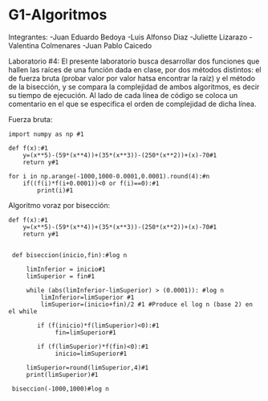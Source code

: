 # G1-Algoritmos
Integrantes:
  -Juan Eduardo Bedoya
  -Luis Alfonso Diaz 
  -Juliette Lizarazo
  -Valentina Colmenares
  -Juan Pablo Caicedo


Laboratorio #4: El presente laboratorio busca desarrollar dos funciones que hallen las raíces de una función dada en clase, por dos métodos distintos: el de fuerza bruta (probar valor por valor hatsa encontrar la raíz) y el método de la bisección, y se compara la complejidad de ambos algoritmos, es decir su tiempo de ejecución. Al lado de cada línea de código se coloca un comentario en el que se especifica el orden de complejidad de dicha línea.

Fuerza bruta:

    import numpy as np #1

    def f(x):#1
        y=(x**5)-(59*(x**4))+(35*(x**3))-(250*(x**2))+(x)-70#1
        return y#1

    for i in np.arange(-1000,1000-0.0001,0.0001).round(4):#n
        if((f(i)*f(i+0.0001))<0 or f(i)==0):#1
            print(i)#1


Algoritmo voraz por bisección:

    def f(x):#1
        y=(x**5)-(59*(x**4))+(35*(x**3))-(250*(x**2))+(x)-70#1
        return y#1


     def biseccion(inicio,fin):#log n

         limInferior = inicio#1
         limSuperior = fin#1

         while (abs(limInferior-limSuperior) > (0.0001)): #log n
             limInferior=limSuperior #1
             limSuperior=(inicio+fin)/2 #1 #Produce el log n (base 2) en el while

            if (f(inicio)*f(limSuperior)<0):#1
                 fin=limSuperior#1

            if (f(limSuperior)*f(fin)<0):#1
                 inicio=limSuperior#1

         limSuperior=round(limSuperior,4)#1
         print(limSuperior)#1

     biseccion(-1000,1000)#log n
